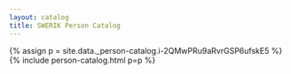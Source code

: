 ```yaml
---
layout: catalog
title: SWERIK Person Catalog
---
```

{% assign p = site.data._person-catalog.i-2QMwPRu9aRvrGSP6ufskE5 %}
{% include person-catalog.html p=p %}

